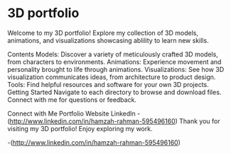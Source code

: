 # 3D portfolio

Welcome to my 3D portfolio! Explore my collection of 3D models, animations, and visualizations showcasing ablility to learn new skills.

Contents
Models: Discover a variety of meticulously crafted 3D models, from characters to environments.
Animations: Experience movement and personality brought to life through animations.
Visualizations: See how 3D visualization communicates ideas, from architecture to product design.
Tools: Find helpful resources and software for your own 3D projects.
Getting Started
Navigate to each directory to browse and download files. Connect with me for questions or feedback.

Connect with Me
Portfolio Website
LinkedIn -(http://www.linkedin.com/in/hamzah-rahman-595496160)
Thank you for visiting my 3D portfolio! Enjoy exploring my work.







-(http://www.linkedin.com/in/hamzah-rahman-595496160)
